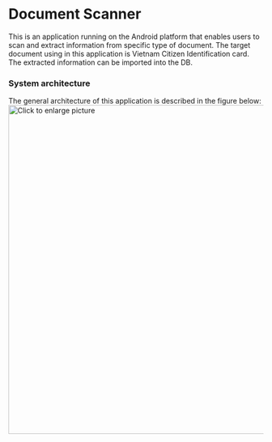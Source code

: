 # Document Scanner

This is an application running on the Android platform that enables users to scan and extract information from specific type of document. The target document using in this application is Vietnam Citizen Identification card. The extracted information can be imported into the DB.

### System architecture

The general architecture of this application is described in the figure below:
<a href="https://drive.google.com/uc?export=view&id=<FILEID>"><img src="https://drive.google.com/uc?export=view&id=<1SRXPUwPOQujK8zeQtftqah4OYAG_vAmq>" style="width: 650px; max-width: 100%; height: auto" title="Click to enlarge picture" />
  
